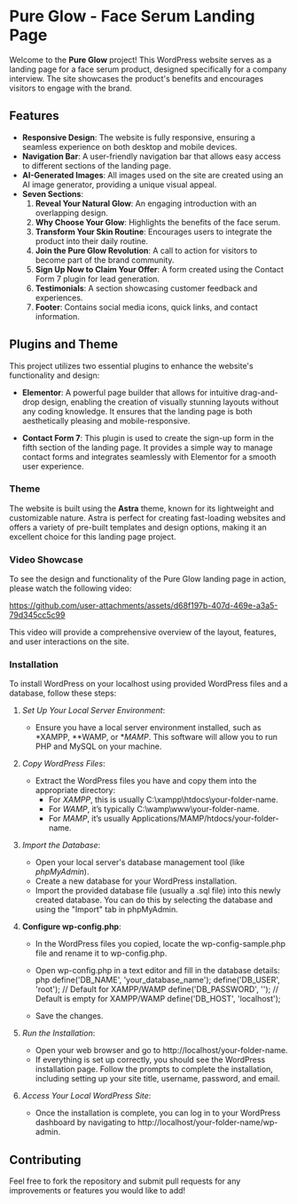 # Pure Glow - Face Serum Landing Page

Welcome to the **Pure Glow** project! This WordPress website serves as a landing page for a face serum product, designed specifically for a company interview. The site showcases the product's benefits and encourages visitors to engage with the brand.

## Features

- **Responsive Design**: The website is fully responsive, ensuring a seamless experience on both desktop and mobile devices.
- **Navigation Bar**: A user-friendly navigation bar that allows easy access to different sections of the landing page.
- **AI-Generated Images**: All images used on the site are created using an AI image generator, providing a unique visual appeal.
- **Seven Sections**:
  1. **Reveal Your Natural Glow**: An engaging introduction with an overlapping design.
  2. **Why Choose Your Glow**: Highlights the benefits of the face serum.
  3. **Transform Your Skin Routine**: Encourages users to integrate the product into their daily routine.
  4. **Join the Pure Glow Revolution**: A call to action for visitors to become part of the brand community.
  5. **Sign Up Now to Claim Your Offer**: A form created using the Contact Form 7 plugin for lead generation.
  6. **Testimonials**: A section showcasing customer feedback and experiences.
  7. **Footer**: Contains social media icons, quick links, and contact information.

 ## Plugins and Theme

This project utilizes two essential plugins to enhance the website's functionality and design:

- **Elementor**: A powerful page builder that allows for intuitive drag-and-drop design, enabling the creation of visually stunning layouts without any coding knowledge. It ensures that the landing page is both aesthetically pleasing and mobile-responsive.

- **Contact Form 7**: This plugin is used to create the sign-up form in the fifth section of the landing page. It provides a simple way to manage contact forms and integrates seamlessly with Elementor for a smooth user experience.

### Theme

The website is built using the **Astra** theme, known for its lightweight and customizable nature. Astra is perfect for creating fast-loading websites and offers a variety of pre-built templates and design options, making it an excellent choice for this landing page project.

### Video Showcase

To see the design and functionality of the Pure Glow landing page in action, please watch the following video:

https://github.com/user-attachments/assets/d68f197b-407d-469e-a3a5-79d345cc5c99

This video will provide a comprehensive overview of the layout, features, and user interactions on the site.

### Installation

To install WordPress on your localhost using provided WordPress files and a database, follow these steps:

1. *Set Up Your Local Server Environment*:
   - Ensure you have a local server environment installed, such as *XAMPP, **WAMP, or **MAMP*. This software will allow you to run PHP and MySQL on your machine.

2. *Copy WordPress Files*:
   - Extract the WordPress files you have and copy them into the appropriate directory:
     - For *XAMPP*, this is usually C:\xampp\htdocs\your-folder-name.
     - For *WAMP*, it’s typically C:\wamp\www\your-folder-name.
     - For *MAMP*, it’s usually Applications/MAMP/htdocs/your-folder-name.

3. *Import the Database*:
   - Open your local server's database management tool (like *phpMyAdmin*).
   - Create a new database for your WordPress installation.
   - Import the provided database file (usually a .sql file) into this newly created database. You can do this by selecting the database and using the "Import" tab in phpMyAdmin.

4. **Configure wp-config.php**:
   - In the WordPress files you copied, locate the wp-config-sample.php file and rename it to wp-config.php.
   - Open wp-config.php in a text editor and fill in the database details:
     php
     define('DB_NAME', 'your_database_name');
     define('DB_USER', 'root'); // Default for XAMPP/WAMP
     define('DB_PASSWORD', ''); // Default is empty for XAMPP/WAMP
     define('DB_HOST', 'localhost');
     
   - Save the changes.

5. *Run the Installation*:
   - Open your web browser and go to http://localhost/your-folder-name.
   - If everything is set up correctly, you should see the WordPress installation page. 
Follow the prompts to complete the installation, including setting up your site title, username, password, and email.

6. *Access Your Local WordPress Site*:
   - Once the installation is complete, you can log in to your WordPress dashboard by navigating to http://localhost/your-folder-name/wp-admin.


## Contributing

Feel free to fork the repository and submit pull requests for any improvements or features you would like to add!







